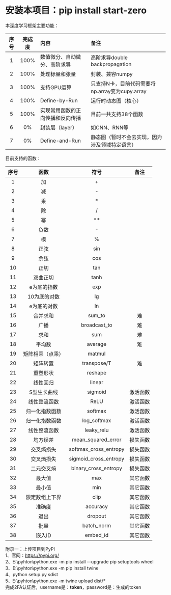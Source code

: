 # 安装本项目：pip install start-zero   

本深度学习框架主要功能：   

| 序号 | 完成度  | 内容               | 备注                                |
|:--:|:----:|:-----------------|:----------------------------------|
| 1  | 100% | 数值微分、自动微分、高阶求导   | 高阶求导double backpropagation        |
| 2  | 100% | 处理标量和张量          | 封装、兼容numpy                        |
| 3  | 100% | 支持GPU运算          | 只支持N卡，目前代码需要将np.array变为cupy.array |
| 4  | 100% | Define-by-Run    | 运行时动态图（核心）                        |
| 5  | 100% | 实现常用函数的正向传播和反向传播 | 目前一共支持38个函数                       |
| 6  |  0%  | 封装层（layer）       | 如CNN、RNN等                         |
| 7  |  0%  | Define-and-Run   | 静态图（暂时不会去实现，因为涉及领域特定语言）           |

目前支持的函数：   

| 序号 |    函数    |          符号           |  备注  |
|:--:|:--------:|:---------------------:|:----:|
| 1  |    加     |           +           |      |
| 2  |    减     |           -           |      |
| 3  |    乘     |           *           |      |
| 4  |    除     |           /           |      |
| 5  |    幂     |          **           |      |
| 6  |    负数    |           -           |      |
| 7  |    模     |           %           |      |
| 8  |    正弦    |          sin          |      |
| 9  |    余弦    |          cos          |      |
| 10 |    正切    |          tan          |      |
| 11 |   双曲正切   |         tanh          |      |
| 12 |  e为底的指数  |          exp          |      |
| 13 | 10为底的对数  |          lg           |      |
| 14 |  e为底的对数  |          ln           |      |
| 15 |   合并求和   |        sum_to         |  难   |
| 16 |    广播    |     broadcast_to      |  难   |
| 17 |    求和    |          sum          |  难   |
| 18 |   平均数    |        average        |  难   |
| 19 | 矩阵相乘（点乘） |        matmul         |      |
| 20 |   矩阵转置   |      transpose/T      |  难   |
| 21 |   重塑形状   |        reshape        |      |
| 22 |   线性回归   |        linear         |      |
| 23 |  S型生长曲线  |        sigmoid        | 激活函数 |
| 24 |  线性整流函数  |         ReLU          | 激活函数 |
| 25 | 归一化指数函数  |        softmax        | 激活函数 |
| 26 | 归一化指数函数  |      log_softmax      | 激活函数 |
| 27 |  线性整流函数  |      leaky_relu       | 激活函数 |
| 28 |   均方误差   |  mean_squared_error   | 损失函数 |
| 29 |  交叉熵损失   | softmax_cross_entropy | 损失函数 |
| 30 |  交叉熵损失   | sigmoid_cross_entropy | 损失函数 |
| 31 |  二元交叉熵   | binary_cross_entropy  | 损失函数 |
| 32 |   最大值    |          max          | 其它函数 |
| 33 |   最小值    |          min          | 其它函数 |
| 34 | 限定数组上下界  |         clip          | 其它函数 |
| 35 |   准确度    |       accuracy        | 其它函数 |
| 36 |    退出    |        dropout        | 其它函数 |
| 37 |    批量    |      batch_norm       | 其它函数 |
| 38 |   嵌入ID   |       embed_id        | 其它函数 |

附录一：上传项目到PyPI   
1、官网：https://pypi.org/   
2、E:\pyhton\python.exe -m pip install --upgrade pip setuptools wheel  
3、E:\pyhton\python.exe -m pip install twine   
4、python setup.py sdist   
5、E:\pyhton\python.exe -m twine upload dist/*   
完成2FA认证后，username是：__token__，password是：生成的token   
